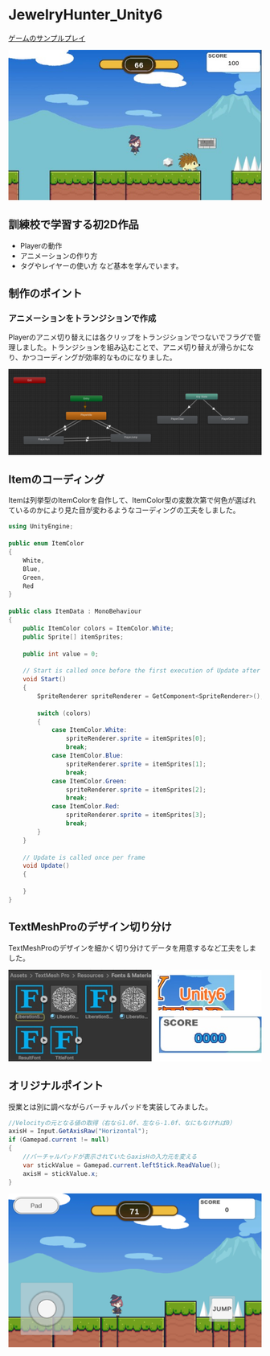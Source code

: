 # JewelryHunter_Unity6

[ゲームのサンプルプレイ](https://azumasato4.github.io/JewelryHunter_Web/)

![ゲーム画面](readmeimg/Jewelryhunter0916.jpg)

## 訓練校で学習する初2D作品
* Playerの動作
* アニメーションの作り方
* タグやレイヤーの使い方
など基本を学んでいます。

## 制作のポイント
### アニメーションをトランジションで作成

Playerのアニメ切り替えには各クリップをトランジションでつないでフラグで管理しました。トランジションを組み込むことで、アニメ切り替えが滑らかになり、かつコーディングが効率的なものになりました。

![トランジションの絵](readmeimg/Jewelryhunter-radmeimg01.jpg)

## Itemのコーディング

Itemは列挙型のItemColorを自作して、ItemColor型の変数次第で何色が選ばれているのかにより見た目が変わるようなコーディングの工夫をしました。

```c#
using UnityEngine;

public enum ItemColor
{
    White,
    Blue,
    Green,
    Red
}

public class ItemData : MonoBehaviour
{
    public ItemColor colors = ItemColor.White;
    public Sprite[] itemSprites;

    public int value = 0;

    // Start is called once before the first execution of Update after the MonoBehaviour is created
    void Start()
    {
        SpriteRenderer spriteRenderer = GetComponent<SpriteRenderer>();

        switch (colors)
        {
            case ItemColor.White:
                spriteRenderer.sprite = itemSprites[0];
                break;
            case ItemColor.Blue:
                spriteRenderer.sprite = itemSprites[1];
                break;
            case ItemColor.Green:
                spriteRenderer.sprite = itemSprites[2];
                break;
            case ItemColor.Red:
                spriteRenderer.sprite = itemSprites[3];
                break;
        }
    }

    // Update is called once per frame
    void Update()
    {
        
    }
}

```

## TextMeshProのデザイン切り分け

TextMeshProのデザインを細かく切り分けてデータを用意するなど工夫をしました。

![TextMeshProデザインの絵](readmeimg/Jewelryhunter-readmeimg03.jpg)

## オリジナルポイント

授業とは別に調べながらバーチャルパッドを実装してみました。

```c#
//Velocityの元となる値の取得（右なら1.0f、左なら-1.0f、なにもなければ0）
axisH = Input.GetAxisRaw("Horizontal");
if (Gamepad.current != null)
{
    //バーチャルパッドが表示されていたらaxisHの入力元を変える
    var stickValue = Gamepad.current.leftStick.ReadValue();
    axisH = stickValue.x;
}
```

![バーチャルパッド表示画像](readmeimg/pad.png)
